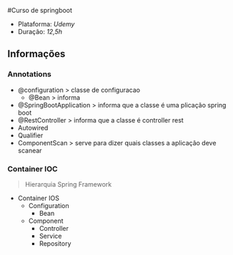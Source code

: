 #Curso de springboot
- Plataforma: *Udemy*
- Duração: *12,5h*

## Informações
### Annotations
- @configuration > classe de configuracao
  - @Bean > informa
- @SpringBootApplication > informa que a classe é uma plicação spring boot
- @RestController > informa que a classe é controller rest
- Autowired
- Qualifier
- ComponentScan > serve para dizer quais classes a aplicação deve scanear
### Container IOC
> Hierarquia Spring Framework
- Container IOS
  - Configuration
    - Bean
  - Component
    - Controller
    - Service
    - Repository